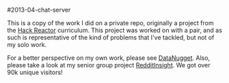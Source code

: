 #2013-04-chat-server

This is a copy of the work I did on a private repo, originally a project from
the [Hack Reactor](http://hackreactor.com) curriculum. This project was worked
on with a pair, and as such is representative of the kind of problems that I've
tackled, but not of my solo work.

For a better perspective on my own work, please see [DataNugget](https://github.com/googamanga/DataNugget).
Also, please take a look at my senior group project [RedditInsight](https://github.com/googamanga/RedditInsight).
We got over 90k unique visitors! 
